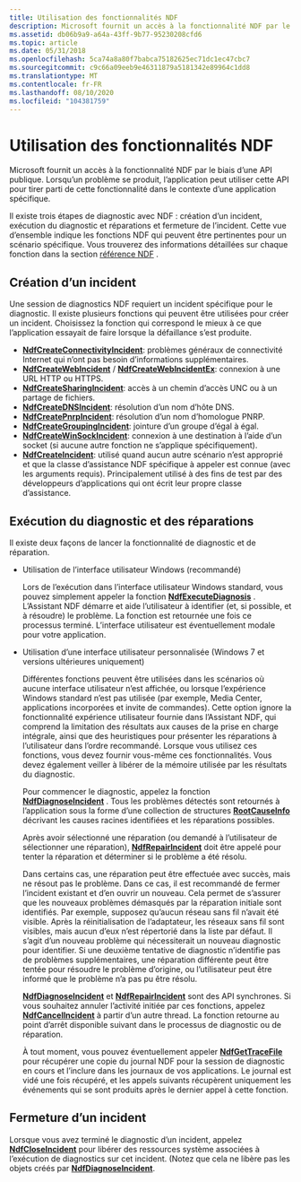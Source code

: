 ```yaml
---
title: Utilisation des fonctionnalités NDF
description: Microsoft fournit un accès à la fonctionnalité NDF par le biais d’une API publique. Lorsqu’un problème se produit, l’application peut utiliser cette API pour tirer parti de cette fonctionnalité dans le contexte d’une application spécifique.
ms.assetid: db06b9a9-a64a-43ff-9b77-95230208cfd6
ms.topic: article
ms.date: 05/31/2018
ms.openlocfilehash: 5ca74a8a80f7babca75182625ec71dc1ec47cbc7
ms.sourcegitcommit: c9c66a09eeb9e46311879a5181342e89964c1dd8
ms.translationtype: MT
ms.contentlocale: fr-FR
ms.lasthandoff: 08/10/2020
ms.locfileid: "104381759"
---
```

# <a name="using-ndf-functionality"></a>Utilisation des fonctionnalités NDF

Microsoft fournit un accès à la fonctionnalité NDF par le biais d’une API publique. Lorsqu’un problème se produit, l’application peut utiliser cette API pour tirer parti de cette fonctionnalité dans le contexte d’une application spécifique.

Il existe trois étapes de diagnostic avec NDF : création d’un incident, exécution du diagnostic et réparations et fermeture de l’incident. Cette vue d’ensemble indique les fonctions NDF qui peuvent être pertinentes pour un scénario spécifique. Vous trouverez des informations détaillées sur chaque fonction dans la section [référence NDF](ndf-reference.md) .

## <a name="creating-an-incident"></a>Création d’un incident

Une session de diagnostics NDF requiert un incident spécifique pour le diagnostic. Il existe plusieurs fonctions qui peuvent être utilisées pour créer un incident. Choisissez la fonction qui correspond le mieux à ce que l’application essayait de faire lorsque la défaillance s’est produite.

-   [**NdfCreateConnectivityIncident**](/windows/desktop/api/Ndfapi/nf-ndfapi-ndfcreateconnectivityincident): problèmes généraux de connectivité Internet qui n’ont pas besoin d’informations supplémentaires.
-   [**NdfCreateWebIncident**](/windows/desktop/api/Ndfapi/nf-ndfapi-ndfcreatewebincident) / [**NdfCreateWebIncidentEx**](/windows/desktop/api/Ndfapi/nf-ndfapi-ndfcreatewebincidentex): connexion à une URL HTTP ou HTTPS.
-   [**NdfCreateSharingIncident**](/windows/desktop/api/Ndfapi/nf-ndfapi-ndfcreatesharingincident): accès à un chemin d’accès UNC ou à un partage de fichiers.
-   [**NdfCreateDNSIncident**](/windows/desktop/api/Ndfapi/nf-ndfapi-ndfcreatednsincident): résolution d’un nom d’hôte DNS.
-   [**NdfCreatePnrpIncident**](/windows/desktop/api/Ndfapi/nf-ndfapi-ndfcreatepnrpincident): résolution d’un nom d’homologue PNRP.
-   [**NdfCreateGroupingIncident**](/windows/desktop/api/Ndfapi/nf-ndfapi-ndfcreategroupingincident): jointure d’un groupe d’égal à égal.
-   [**NdfCreateWinSockIncident**](/windows/desktop/api/Ndfapi/nf-ndfapi-ndfcreatewinsockincident): connexion à une destination à l’aide d’un socket (si aucune autre fonction ne s’applique spécifiquement).
-   [**NdfCreateIncident**](/windows/desktop/api/Ndfapi/nf-ndfapi-ndfcreateincident): utilisé quand aucun autre scénario n’est approprié et que la classe d’assistance NDF spécifique à appeler est connue (avec les arguments requis). Principalement utilisé à des fins de test par des développeurs d’applications qui ont écrit leur propre classe d’assistance.

## <a name="running-diagnosis-and-repairs"></a>Exécution du diagnostic et des réparations

Il existe deux façons de lancer la fonctionnalité de diagnostic et de réparation.

-   Utilisation de l’interface utilisateur Windows (recommandé)

    Lors de l’exécution dans l’interface utilisateur Windows standard, vous pouvez simplement appeler la fonction [**NdfExecuteDiagnosis**](/windows/desktop/api/Ndfapi/nf-ndfapi-ndfexecutediagnosis) . L’Assistant NDF démarre et aide l’utilisateur à identifier (et, si possible, et à résoudre) le problème. La fonction est retournée une fois ce processus terminé. L’interface utilisateur est éventuellement modale pour votre application.

-   Utilisation d’une interface utilisateur personnalisée (Windows 7 et versions ultérieures uniquement)

    Différentes fonctions peuvent être utilisées dans les scénarios où aucune interface utilisateur n’est affichée, ou lorsque l’expérience Windows standard n’est pas utilisée (par exemple, Media Center, applications incorporées et invite de commandes). Cette option ignore la fonctionnalité expérience utilisateur fournie dans l’Assistant NDF, qui comprend la limitation des résultats aux causes de la prise en charge intégrale, ainsi que des heuristiques pour présenter les réparations à l’utilisateur dans l’ordre recommandé. Lorsque vous utilisez ces fonctions, vous devez fournir vous-même ces fonctionnalités. Vous devez également veiller à libérer de la mémoire utilisée par les résultats du diagnostic.

    Pour commencer le diagnostic, appelez la fonction [**NdfDiagnoseIncident**](/windows/desktop/api/Ndfapi/nf-ndfapi-ndfdiagnoseincident) . Tous les problèmes détectés sont retournés à l’application sous la forme d’une collection de structures [**RootCauseInfo**](/windows/win32/api/ndattrib/ns-ndattrib-rootcauseinfo) décrivant les causes racines identifiées et les réparations possibles.

    Après avoir sélectionné une réparation (ou demandé à l’utilisateur de sélectionner une réparation), [**NdfRepairIncident**](/windows/desktop/api/Ndfapi/nf-ndfapi-ndfrepairincident) doit être appelé pour tenter la réparation et déterminer si le problème a été résolu.

    Dans certains cas, une réparation peut être effectuée avec succès, mais ne résout pas le problème. Dans ce cas, il est recommandé de fermer l’incident existant et d’en ouvrir un nouveau. Cela permet de s’assurer que les nouveaux problèmes démasqués par la réparation initiale sont identifiés. Par exemple, supposez qu’aucun réseau sans fil n’avait été visible. Après la réinitialisation de l’adaptateur, les réseaux sans fil sont visibles, mais aucun d’eux n’est répertorié dans la liste par défaut. Il s’agit d’un nouveau problème qui nécessiterait un nouveau diagnostic pour identifier. Si une deuxième tentative de diagnostic n’identifie pas de problèmes supplémentaires, une réparation différente peut être tentée pour résoudre le problème d’origine, ou l’utilisateur peut être informé que le problème n’a pas pu être résolu.

    [**NdfDiagnoseIncident**](/windows/desktop/api/Ndfapi/nf-ndfapi-ndfdiagnoseincident) et [**NdfRepairIncident**](/windows/desktop/api/Ndfapi/nf-ndfapi-ndfrepairincident) sont des API synchrones. Si vous souhaitez annuler l’activité initiée par ces fonctions, appelez [**NdfCancelIncident**](/windows/desktop/api/Ndfapi/nf-ndfapi-ndfcancelincident) à partir d’un autre thread. La fonction retourne au point d’arrêt disponible suivant dans le processus de diagnostic ou de réparation.

    À tout moment, vous pouvez éventuellement appeler [**NdfGetTraceFile**](/windows/desktop/api/Ndfapi/nf-ndfapi-ndfgettracefile) pour récupérer une copie du journal NDF pour la session de diagnostic en cours et l’inclure dans les journaux de vos applications. Le journal est vidé une fois récupéré, et les appels suivants récupèrent uniquement les événements qui se sont produits après le dernier appel à cette fonction.

## <a name="closing-an-incident"></a>Fermeture d’un incident

Lorsque vous avez terminé le diagnostic d’un incident, appelez [**NdfCloseIncident**](/windows/desktop/api/Ndfapi/nf-ndfapi-ndfcloseincident) pour libérer des ressources système associées à l’exécution de diagnostics sur cet incident. (Notez que cela ne libère pas les objets créés par [**NdfDiagnoseIncident**](/windows/desktop/api/Ndfapi/nf-ndfapi-ndfdiagnoseincident).
